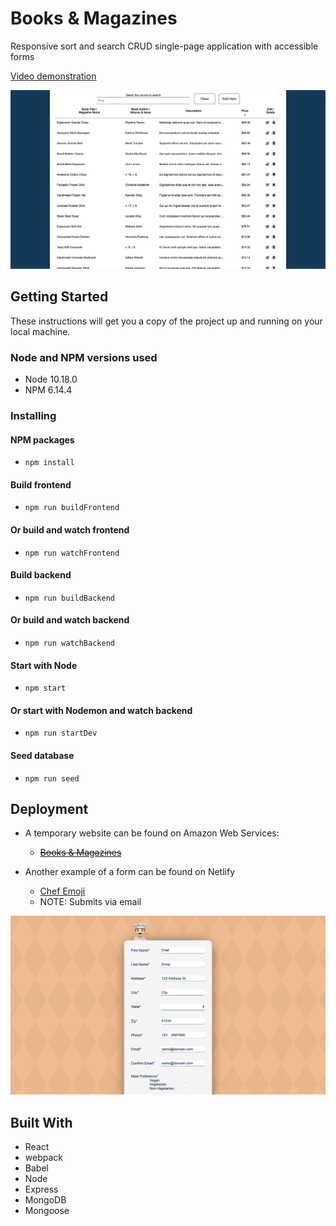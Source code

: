 # Books & Magazines

Responsive sort and search CRUD single-page application with accessible forms

[Video demonstration](https://youtu.be/q7j22RzrGvw)

![Books & Magazines](booksAndMagazines.png)

## Getting Started

These instructions will get you a copy of the project up and running on your local machine.

### Node and NPM versions used

- Node 10.18.0
- NPM 6.14.4

### Installing

#### NPM packages

- `npm install`

#### Build frontend

- `npm run buildFrontend`

#### Or build and watch frontend

- `npm run watchFrontend`

#### Build backend

- `npm run buildBackend`

#### Or build and watch backend

- `npm run watchBackend`

#### Start with Node

- `npm start`

#### Or start with Nodemon and watch backend

- `npm run startDev`

#### Seed database

- `npm run seed`

## Deployment

- A temporary website can be found on Amazon Web Services:
  - ~~[Books & Magazines](http://ec2-3-23-88-197.us-east-2.compute.amazonaws.com:50000/)~~

- Another example of a form can be found on Netlify
  - [Chef Emoji](https://chef-emoji.netlify.app/)
  - NOTE: Submits via email

![Chef Emoji](chefEmoji.png)

## Built With

- React
- webpack
- Babel
- Node
- Express
- MongoDB
- Mongoose